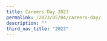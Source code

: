 ```yaml
---
title: Careers Day 2023
permalink: /2023/05/04/careers-day/
description: ""
third_nav_title: "2023"
---
```

